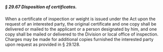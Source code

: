 ##### § 29.67 Disposition of certificates. #####

When a certificate of inspection or weight is issued under the Act upon the request of an interested party, the original certificate and one copy shall be delivered or mailed to the applicant or a person designated by him, and one copy shall be mailed or delivered to the Division or local office of inspection. Charges may be made for additional copies furnished the interested party upon request as provided in § 29.128.